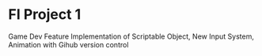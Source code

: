 # FI Project 1
Game Dev Feature Implementation of Scriptable Object, New Input System, Animation with Gihub version control
